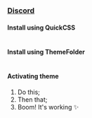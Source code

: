 ### [Discord](https://Discord.com)

#### Install using QuickCSS

```bash

```

#### Install using ThemeFolder

```bash

```

#### Activating theme

1. Do this;
2. Then that;
3. Boom! It's working ✨
